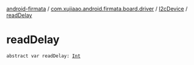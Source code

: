 [android-firmata](../../index.md) / [com.xujiaao.android.firmata.board.driver](../index.md) / [I2cDevice](index.md) / [readDelay](./read-delay.md)

# readDelay

`abstract var readDelay: `[`Int`](https://kotlinlang.org/api/latest/jvm/stdlib/kotlin/-int/index.html)